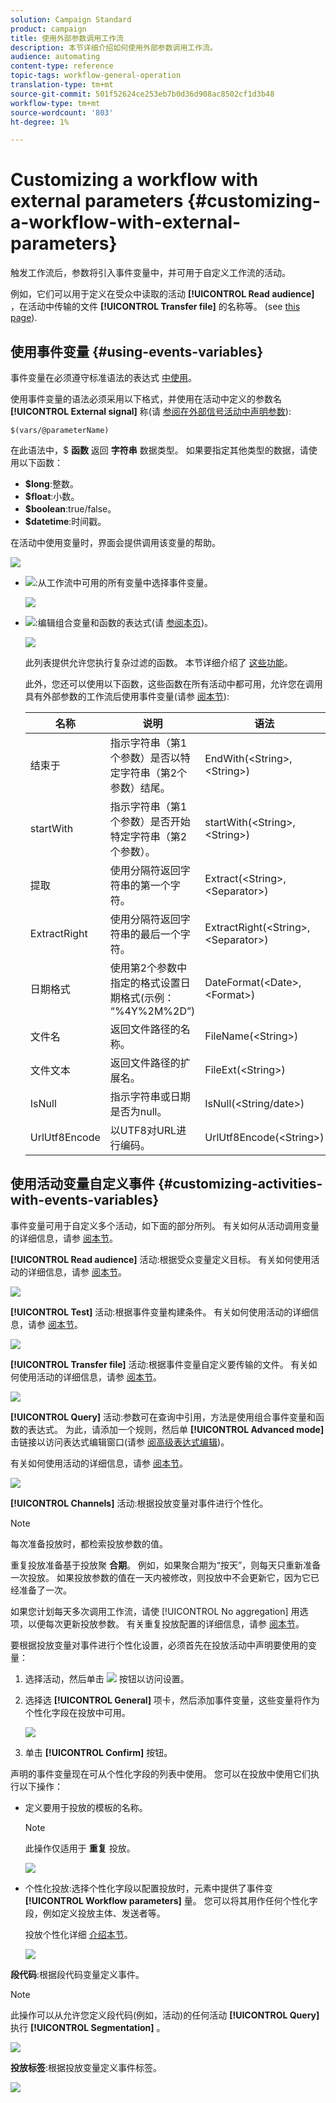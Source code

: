 ```yaml
---
solution: Campaign Standard
product: campaign
title: 使用外部参数调用工作流
description: 本节详细介绍如何使用外部参数调用工作流。
audience: automating
content-type: reference
topic-tags: workflow-general-operation
translation-type: tm+mt
source-git-commit: 501f52624ce253eb7b0d36d908ac8502cf1d3b48
workflow-type: tm+mt
source-wordcount: '803'
ht-degree: 1%

---
```



# Customizing a workflow with external parameters {#customizing-a-workflow-with-external-parameters}

触发工作流后，参数将引入事件变量中，并可用于自定义工作流的活动。

例如，它们可以用于定义在受众中读取的活动 **[!UICONTROL Read audience]** ，在活动中传输的文件 **[!UICONTROL Transfer file]** 的名称等。 (see [this page](../../automating/using/customizing-workflow-external-parameters.md)).

## 使用事件变量 {#using-events-variables}

事件变量在必须遵守标准语法的表达式 [中使用](../../automating/using/advanced-expression-editing.md#standard-syntax)。

使用事件变量的语法必须采用以下格式，并使用在活动中定义的参数名 **[!UICONTROL External signal]** 称(请 [参阅在外部信号活动中声明参数](../../automating/using/declaring-parameters-external-signal.md)):

```
$(vars/@parameterName)
```

在此语法中，$ **函数** 返回 **字符串** 数据类型。 如果要指定其他类型的数据，请使用以下函数：

* **$long**:整数。
* **$float**:小数。
* **$boolean**:true/false。
* **$datetime**:时间戳。

在活动中使用变量时，界面会提供调用该变量的帮助。

![](assets/extsignal_callparameter.png)

* ![](assets/extsignal_picker.png):从工作流中可用的所有变量中选择事件变量。

   ![](assets/wkf_test_activity_variables.png)

* ![](assets/extsignal_expression_editor.png):编辑组合变量和函数的表达式(请 [参阅本页](../../automating/using/advanced-expression-editing.md))。

   ![](assets/wkf_test_activity_variables_expression.png)

   此列表提供允许您执行复杂过滤的函数。 本节详细介绍了 [这些功能](../../automating/using/list-of-functions.md)。

   此外，您还可以使用以下函数，这些函数在所有活动中都可用，允许您在调用具有外部参数的工作流后使用事件变量(请参 [阅本节](../../automating/using/customizing-workflow-external-parameters.md#customizing-activities-with-events-variables)):

   | 名称 | 说明 | 语法 |
   ---------|----------|---------
   | 结束于 | 指示字符串（第1个参数）是否以特定字符串（第2个参数）结尾。 | EndWith(&lt;String>,&lt;String>) |
   | startWith | 指示字符串（第1个参数）是否开始特定字符串（第2个参数）。 | startWith(&lt;String>,&lt;String>) |
   | 提取 | 使用分隔符返回字符串的第一个字符。 | Extract(&lt;String>,&lt;Separator>) |
   | ExtractRight | 使用分隔符返回字符串的最后一个字符。 | ExtractRight(&lt;String>,&lt;Separator>) |
   | 日期格式 | 使用第2个参数中指定的格式设置日期格式(示例： “%4Y%2M%2D”) | DateFormat(&lt;Date>,&lt;Format>) |
   | 文件名 | 返回文件路径的名称。 | FileName(&lt;String>) |
   | 文件文本 | 返回文件路径的扩展名。 | FileExt(&lt;String>) |
   | IsNull | 指示字符串或日期是否为null。 | IsNull(&lt;String/date>) |
   | UrlUtf8Encode | 以UTF8对URL进行编码。 | UrlUtf8Encode(&lt;String>) |

## 使用活动变量自定义事件 {#customizing-activities-with-events-variables}

事件变量可用于自定义多个活动，如下面的部分所列。 有关如何从活动调用变量的详细信息，请参 [阅本节](../../automating/using/customizing-workflow-external-parameters.md#using-events-variables)。

**[!UICONTROL Read audience]** 活动:根据受众变量定义目标。 有关如何使用活动的详细信息，请参 [阅本节](../../automating/using/read-audience.md)。

![](assets/extsignal_activities_audience.png)

**[!UICONTROL Test]** 活动:根据事件变量构建条件。 有关如何使用活动的详细信息，请参 [阅本节](../../automating/using/test.md)。

![](assets/extsignal_activities_test.png)

**[!UICONTROL Transfer file]** 活动:根据事件变量自定义要传输的文件。 有关如何使用活动的详细信息，请参 [阅本节](../../automating/using/transfer-file.md)。

![](assets/extsignal_activities_transfer.png)

**[!UICONTROL Query]** 活动:参数可在查询中引用，方法是使用组合事件变量和函数的表达式。 为此，请添加一个规则，然后单 **[!UICONTROL Advanced mode]** 击链接以访问表达式编辑窗口(请参 [阅高级表达式编辑](../../automating/using/advanced-expression-editing.md))。

有关如何使用活动的详细信息，请参 [阅本节](../../automating/using/query.md)。

![](assets/extsignal_activities_query.png)

**[!UICONTROL Channels]** 活动:根据投放变量对事件进行个性化。

>[!NOTE]
>
>每次准备投放时，都检索投放参数的值。
>
>重复投放准备基于投放聚 **合期**。 例如，如果聚合期为“按天”，则每天只重新准备一次投放。 如果投放参数的值在一天内被修改，则投放中不会更新它，因为它已经准备了一次。
>
>如果您计划每天多次调用工作流，请使 [!UICONTROL No aggregation] 用选项，以便每次更新投放参数。 有关重复投放配置的详细信息，请参 [阅本节](/help/automating/using/email-delivery.md#configuration)。

要根据投放变量对事件进行个性化设置，必须首先在投放活动中声明要使用的变量：

1. 选择活动，然后单击 ![](assets/dlv_activity_params-24px.png) 按钮以访问设置。
1. 选择选 **[!UICONTROL General]** 项卡，然后添加事件变量，这些变量将作为个性化字段在投放中可用。

   ![](assets/extsignal_activities_delivery.png)

1. 单击 **[!UICONTROL Confirm]** 按钮。

声明的事件变量现在可从个性化字段的列表中使用。 您可以在投放中使用它们执行以下操作：

* 定义要用于投放的模板的名称。

   >[!NOTE]
   >
   >此操作仅适用于 **重复** 投放。

   ![](assets/extsignal_activities_template.png)

* 个性化投放:选择个性化字段以配置投放时，元素中提供了事件变 **[!UICONTROL Workflow parameters]** 量。 您可以将其用作任何个性化字段，例如定义投放主体、发送者等。

   投放个性化详细 [介绍本节](../../designing/using/personalization.md)。

   ![](assets/extsignal_activities_perso.png)

**段代码**:根据段代码变量定义事件。

>[!NOTE]
>
>此操作可以从允许您定义段代码(例如，活动)的任何活动 **[!UICONTROL Query]** 执行 **[!UICONTROL Segmentation]** 。

![](assets/extsignal_activities_segment.png)

**投放标签**:根据投放变量定义事件标签。

![](assets/extsignal_activities_label.png)

